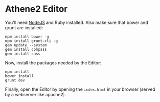 Athene2 Editor
==============

You'll need [NodeJS](http://nodejs.org) and Ruby installed. Also make sure that bower and grunt are installed:

```
npm install bower -g
npm install grunt-cli -g
gem update --system
gem install compass
gem install sass
```

Now, install the packages needed by the Editor:

```
npm install
bower install
grunt dev
```

Finally, open the Editor by opening the `index.html` in your browser (served by a webserver like apache2).
